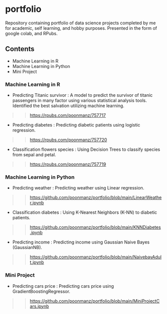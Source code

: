 # portfolio
Repository containing portfolio of data science projects completed by me for academic, self learning, and hobby purposes. Presented in the form of google colab, and RPubs.
## Contents
- Machine Learning in R
- Machine Learning in Python
- Mini Project
### Machine Learning in R
- Predicting Titanic survivor : A model to predict the survivor of titanic passengers in many factor using various statistical analysis tools. Identified the best salvation utilizing machine learning.
>>https://rpubs.com/poonmanz/757717
- Predicting diabetes : Predicting diabetic patients using logistic regression.
>>https://rpubs.com/poonmanz/757720
- Classification flowers species : Using Decision Trees to classify species from sepal and petal.
>>https://rpubs.com/poonmanz/757719
### Machine Learning in Python
- Predicting weather : Predicting weather using Linear regression.
>>https://github.com/poonmanz/portfolio/blob/main/LinearWeather.ipynb
- Classification diabetes : Using K-Nearest Neighbors (K-NN) to diabetic patients.
>>https://github.com/poonmanz/portfolio/blob/main/KNNDiabetes.ipynb
- Predicting income : Predicting income using Gaussian Naive Bayes (GaussianNB).
>>https://github.com/poonmanz/portfolio/blob/main/NaivebayAdult.ipynb
### Mini Project
- Predicting cars price : Predicting cars price using GradientBoostingRegressor.
>>https://github.com/poonmanz/portfolio/blob/main/MiniProjectCars.ipynb
